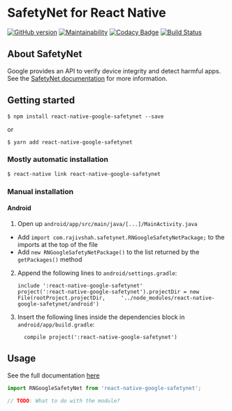 
# SafetyNet for React Native

[![GitHub version](https://badge.fury.io/gh/rajivshah3%2Freact-native-google-safetynet.svg)](https://badge.fury.io/gh/rajivshah3%2Freact-native-google-safetynet) [![Maintainability](https://api.codeclimate.com/v1/badges/dfa536260a3131540826/maintainability)](https://codeclimate.com/github/rajivshah3/react-native-google-safetynet/maintainability) [![Codacy Badge](https://api.codacy.com/project/badge/Grade/de3c4e6e440f4cdf93492ddd5b41ace1)](https://app.codacy.com/app/rajivshah3/react-native-google-safetynet?utm_source=github.com&utm_medium=referral&utm_content=rajivshah3/react-native-google-safetynet&utm_campaign=badger)
[![Build Status](https://app.bitrise.io/app/6a320b4cec355721/status.svg?token=CsqSRP-i2_BC8a2ne-7-pw&branch=develop)](https://app.bitrise.io/app/6a320b4cec355721)


## About SafetyNet
Google provides an API to verify device integrity and detect harmful apps. See the [SafetyNet documentation](https://developer.android.com/training/safetynet/index.html) for more information.

## Getting started

`$ npm install react-native-google-safetynet --save`

or

`$ yarn add react-native-google-safetynet`

### Mostly automatic installation

`$ react-native link react-native-google-safetynet`

### Manual installation


#### Android

1. Open up `android/app/src/main/java/[...]/MainActivity.java`
  - Add `import com.rajivshah.safetynet.RNGoogleSafetyNetPackage;` to the imports at the top of the file
  - Add `new RNGoogleSafetyNetPackage()` to the list returned by the `getPackages()` method
2. Append the following lines to `android/settings.gradle`:
  	```
  	include ':react-native-google-safetynet'
  	project(':react-native-google-safetynet').projectDir = new File(rootProject.projectDir, 	'../node_modules/react-native-google-safetynet/android')
  	```
3. Insert the following lines inside the dependencies block in `android/app/build.gradle`:
  	```
      compile project(':react-native-google-safetynet')
  	```


## Usage

See the full documentation [here](https://rajivshah3.github.io/react-native-google-safetynet/)

```javascript
import RNGoogleSafetyNet from 'react-native-google-safetynet';

// TODO: What to do with the module?
```
